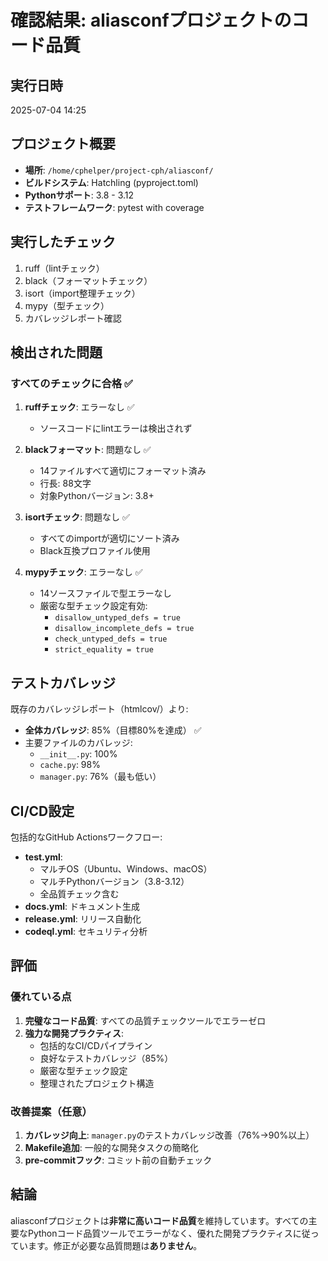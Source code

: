 # 確認結果: aliasconfプロジェクトのコード品質

## 実行日時
2025-07-04 14:25

## プロジェクト概要
- **場所**: `/home/cphelper/project-cph/aliasconf/`
- **ビルドシステム**: Hatchling (pyproject.toml)
- **Pythonサポート**: 3.8 - 3.12
- **テストフレームワーク**: pytest with coverage

## 実行したチェック
1. ruff（lintチェック）
2. black（フォーマットチェック）  
3. isort（import整理チェック）
4. mypy（型チェック）
5. カバレッジレポート確認

## 検出された問題

### すべてのチェックに合格 ✅

1. **ruffチェック**: エラーなし ✅
   - ソースコードにlintエラーは検出されず

2. **blackフォーマット**: 問題なし ✅
   - 14ファイルすべて適切にフォーマット済み
   - 行長: 88文字
   - 対象Pythonバージョン: 3.8+

3. **isortチェック**: 問題なし ✅
   - すべてのimportが適切にソート済み
   - Black互換プロファイル使用

4. **mypyチェック**: エラーなし ✅
   - 14ソースファイルで型エラーなし
   - 厳密な型チェック設定有効:
     - `disallow_untyped_defs = true`
     - `disallow_incomplete_defs = true`
     - `check_untyped_defs = true`
     - `strict_equality = true`

## テストカバレッジ
既存のカバレッジレポート（htmlcov/）より:
- **全体カバレッジ**: 85%（目標80%を達成） ✅
- 主要ファイルのカバレッジ:
  - `__init__.py`: 100%
  - `cache.py`: 98%
  - `manager.py`: 76%（最も低い）

## CI/CD設定
包括的なGitHub Actionsワークフロー:
- **test.yml**: 
  - マルチOS（Ubuntu、Windows、macOS）
  - マルチPythonバージョン（3.8-3.12）
  - 全品質チェック含む
- **docs.yml**: ドキュメント生成
- **release.yml**: リリース自動化
- **codeql.yml**: セキュリティ分析

## 評価

### 優れている点
1. **完璧なコード品質**: すべての品質チェックツールでエラーゼロ
2. **強力な開発プラクティス**:
   - 包括的なCI/CDパイプライン
   - 良好なテストカバレッジ（85%）
   - 厳密な型チェック設定
   - 整理されたプロジェクト構造

### 改善提案（任意）
1. **カバレッジ向上**: `manager.py`のテストカバレッジ改善（76%→90%以上）
2. **Makefile追加**: 一般的な開発タスクの簡略化
3. **pre-commitフック**: コミット前の自動チェック

## 結論
aliasconfプロジェクトは**非常に高いコード品質**を維持しています。すべての主要なPythonコード品質ツールでエラーがなく、優れた開発プラクティスに従っています。修正が必要な品質問題は**ありません**。